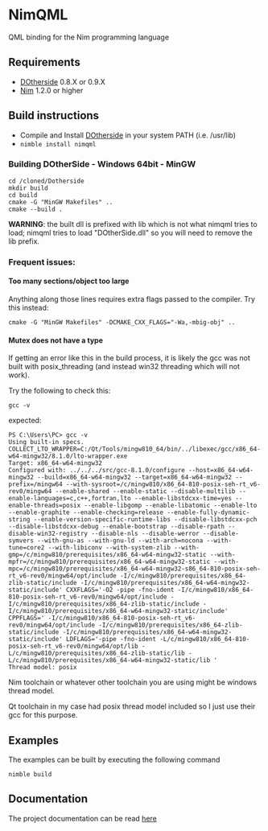 # NimQML

QML binding for the Nim programming language

## Requirements
* [DOtherside](https://github.com/filcuc/DOtherSide) 0.8.X or 0.9.X
* [Nim](http://nim-lang.org/) 1.2.0 or higher

## Build instructions
* Compile and Install [DOtherside](https://github.com/filcuc/DOtherSide) in your system PATH (i.e. /usr/lib)
* ```nimble install nimqml```

### Building DOtherSide - Windows 64bit - MinGW

```
cd /cloned/Dotherside
mkdir build
cd build
cmake -G "MinGW Makefiles" ..
cmake --build .
```

**WARNING**: the built dll is prefixed with lib which is not what nimqml tries
to load; nimqml tries to load "DOtherSide.dll" so you will need to remove the
lib prefix.

### Frequent issues:

#### Too many sections/object too large

Anything along those lines requires extra flags passed to the compiler. Try
this instead:

```
cmake -G "MinGW Makefiles" -DCMAKE_CXX_FLAGS="-Wa,-mbig-obj" ..
```

#### Mutex does not have a type

If getting an error like this in the build process, it is likely the gcc was not
built with posix_threading (and instead win32 threading which will not work).

Try the following to check this:

```
gcc -v
```

expected:

```
PS C:\Users\PC> gcc -v
Using built-in specs.
COLLECT_LTO_WRAPPER=C:/Qt/Tools/mingw810_64/bin/../libexec/gcc/x86_64-w64-mingw32/8.1.0/lto-wrapper.exe
Target: x86_64-w64-mingw32
Configured with: ../../../src/gcc-8.1.0/configure --host=x86_64-w64-mingw32 --build=x86_64-w64-mingw32 --target=x86_64-w64-mingw32 --prefix=/mingw64 --with-sysroot=/c/mingw810/x86_64-810-posix-seh-rt_v6-rev0/mingw64 --enable-shared --enable-static --disable-multilib --enable-languages=c,c++,fortran,lto --enable-libstdcxx-time=yes --enable-threads=posix --enable-libgomp --enable-libatomic --enable-lto --enable-graphite --enable-checking=release --enable-fully-dynamic-string --enable-version-specific-runtime-libs --disable-libstdcxx-pch --disable-libstdcxx-debug --enable-bootstrap --disable-rpath --disable-win32-registry --disable-nls --disable-werror --disable-symvers --with-gnu-as --with-gnu-ld --with-arch=nocona --with-tune=core2 --with-libiconv --with-system-zlib --with-gmp=/c/mingw810/prerequisites/x86_64-w64-mingw32-static --with-mpfr=/c/mingw810/prerequisites/x86_64-w64-mingw32-static --with-mpc=/c/mingw810/prerequisites/x86_64-w64-mingw32-s86_64-810-posix-seh-rt_v6-rev0/mingw64/opt/include -I/c/mingw810/prerequisites/x86_64-zlib-static/include -I/c/mingw810/prerequisites/x86_64-w64-mingw32-static/include' CXXFLAGS='-O2 -pipe -fno-ident -I/c/mingw810/x86_64-810-posix-seh-rt_v6-rev0/mingw64/opt/include -I/c/mingw810/prerequisites/x86_64-zlib-static/include -I/c/mingw810/prerequisites/x86_64-w64-mingw32-static/include' CPPFLAGS=' -I/c/mingw810/x86_64-810-posix-seh-rt_v6-rev0/mingw64/opt/include -I/c/mingw810/prerequisites/x86_64-zlib-static/include -I/c/mingw810/prerequisites/x86_64-w64-mingw32-static/include' LDFLAGS='-pipe -fno-ident -L/c/mingw810/x86_64-810-posix-seh-rt_v6-rev0/mingw64/opt/lib -L/c/mingw810/prerequisites/x86_64-zlib-static/lib -L/c/mingw810/prerequisites/x86_64-w64-mingw32-static/lib '
Thread model: posix
```

Nim toolchain or whatever other toolchain you are using might be windows thread model.

Qt toolchain in my case had posix thread model included so I just use their gcc for this purpose.

## Examples
The examples can be built by executing the following command
```
nimble build
```

## Documentation
The project documentation can be read [here](http://filcuc.github.io/nimqml/)
